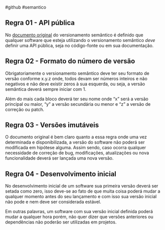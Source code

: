 #github #semantico 

## Regra 01 - API pública

No [documento original](https://semver.org/lang/pt-BR/) do versionamento semântico é definido que  qualquer software que esteja utilizando o versionamento semântico *deve* definir uma API pública, seja no código-fonte ou em sua documentação.


## Regra 02 - Formato do número de versão

Obrigatoriamente o versionamento semântico deve ter seu formato de versão conforme x.y.z onde, todos devam ser números inteiros e não negativos e não deve existir zeros à sua esquerda, ou seja, a versão semântica deverá sempre iniciar com 1.

Além do mais cada bloco deverá ter seu nome onde “x” será a versão principal ou maior, “y” a versão secundária ou menor e “z” a versão de correção ou patch.


## Regra 03 - Versões imutáveis

O documento original é bem claro quanto a essa regra onde uma vez determinada e disponibilizada, a versão do software não poderá ser modificada em hipótese alguma. Assim sendo, caso ocorra qualquer necessidade de correção de bug, modificações, atualizações ou nova funcionalidade deverá ser lançada uma nova versão.


## Regra 04 - Desenvolvimento inicial

No desenvolvimento inicial de um software sua primeira versão deverá ser setada como zero, isso deve-se ao fato de que muita coisa poderá mudar a qualquer momento antes do seu lançamento e com isso sua versão inicial não pode e nem deve ser considerada estável.

Em outras palavras, um software com sua versão inicial definida poderá mudar a qualquer hora porém, não quer dizer que versões anteriores ou dependências não poderão ser utilizadas em projetos.